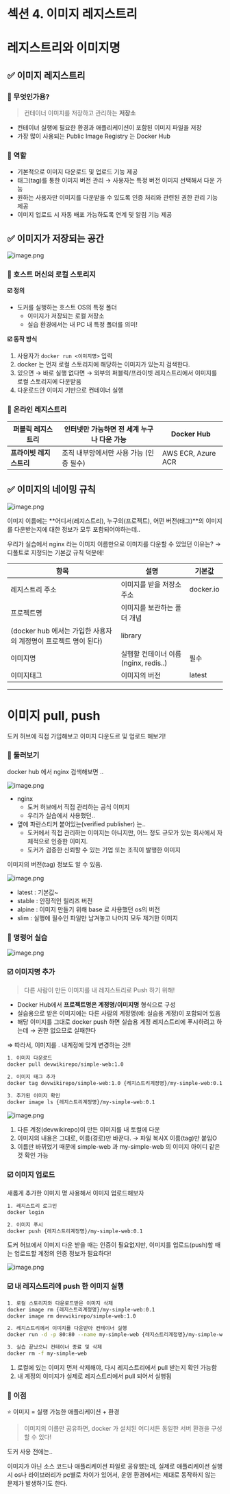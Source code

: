 # 섹션 4. 이미지 레지스트리

# 레지스트리와 이미지명

## ✅ 이미지 레지스트리

### **📌 무엇인가용?**

> 컨테이너 이미지를 저장하고 관리하는 **저장소**
> 
- 컨테이너 실행에 필요한 환경과 애플리케이션이 포함된 이미지 파일을 저장
- 가장 많이 사용되는 Public Image Registry 는 Docker Hub

### **📌 역할**

- 기본적으로 이미지 다운로드 및 업로드 기능 제공
- 태그(tag)를 통한 이미지 버전 관리 
→ 사용자는 특정 버전 이미지 선택해서 다운 가능
- 원하는 사용자만 이미지를 다운받을 수 있도록 인증 처리와 관련된 권한 관리 기능 제공
- 이미지 업로드 시 자동 배포 가능하도록 연계 및 알림 기능 제공

## ✅ 이미지가 저장되는 공간

![image.png](./images/image.png)

### **📌** 호스트 머신의 로컬 스토리지

**☑️ 정의**

- 도커를 실행하는 호스트 OS의 특정 폴더
    - 이미지가 저장되는 로컬 저장소
    - 실습 환경에서는 내 PC 내 특정 폴더를 의미!

**☑️ 동작 방식**

1. 사용자가 `docker run <이미지명>` 입력
2. docker 는 먼저 로컬 스토리지에 해당하는 이미지가 있는지 검색한다.
3. 있으면 → 바로 실행
없다면 → 외부의 퍼블릭/프라이빗 레지스트리에서 이미지를 로컬 스토리지에 다운받음
4. 다운로드안 이미지 기반으로 컨테이너 실행

### **📌** 온라인 레지스트리

| **퍼블릭 레지스트리** | 인터넷만 가능하면 전 세계 누구나 다운 가능 | Docker Hub |
| --- | --- | --- |
| **프라이빗 레지스트리** | 조직 내부망에서만 사용 가능 (인증 필수) | AWS ECR, Azure ACR |

## ✅ **이미지의 네이밍 규칙**

![image.png](./images/image%201.png)

이미지 이름에는 **어디서(레지스트리), 누구의(프로젝트), 어떤 버전(태그)**의 이미지를 다운받는지에 대한 정보가 모두 포함되어야하는데.. 

우리가 실습에서 nginx 라는 이미지 이름만으로 이미지를 다운할 수 있었던 이유는? → 디폴트로 지정되는 기본값 규칙 덕분에!

| **항목** | **설명** | **기본값** |
| --- | --- | --- |
| 레지스트리 주소 | 이미지를 받을 저장소 주소 | docker.io |
| 프로젝트명 | 이미지를 보관하는 폴더 개념
(docker hub 에서는 가입한 사용자의 계정명이 프로젝트 명이 된다) | library |
| 이미지명 | 실행할 컨테이너 이름(nginx, redis..) | 필수 |
| 이미지태그 | 이미지의 버전 | latest |

---

# 이미지 pull, push

도커 허브에 직접 가입해보고 이미지 다운도르 및 업로드 해보기!

### **📌 둘러보기**

docker hub 에서 nginx 검색해보면 ..

![image.png](./images/image%202.png)

- nginx
    - 도커 허브에서 직접 관리하는 공식 이미지
    - 우리가 실습에서 사용했던..
- 옆에 파란스티커 붙어있는(verified publisher) 는..
    - 도커에서 직접 관리하는 이미지는 아니지만, 어느 정도 규모가 있는 회사에서 자체적으로 인증한 이미지.
    - 도커가 검증한 신뢰할 수 있는 기업 또는 조직이 발행한 이미지

이미지의 버전(tag) 정보도 알 수 있음.

![image.png](./images/image%203.png)

- latest : 기본값~
- stable : 안정적인 릴리즈 버전
- alpine : 이미지 만들기 위해 base 로 사용했던 os의 버전
- slim : 실행에 필수인 파일만 남겨놓고 나머지 모두 제거한 이미지

### **📌 명령어 실습**

![image.png](./images/image%204.png)

### ☑️ **이미지명 추가**

> 다른 사람이 만든 이미지를  내 레지스트리로 Push 하기 위해!
> 
- Docker Hub에서 **프로젝트명은 계정명/이미지명** 형식으로 구성
- 실습용으로 받은 이미지에는 다른 사람의 계정명(예: 실습용 계정)이 포함되어 있음
- 해당 이미지를 그대로 docker push 하면 실습용 게정 레지스트리에 푸시하려고 하는데 → 권한 없으므로 실패한다

⇒ 따라서, 이미지를 . 내계정에 맞게 변경하는 것!!

```bash
1. 이미지 다운로드
docker pull devwikirepo/simple-web:1.0

2. 이미지 태그 추가
docker tag devwikirepo/simple-web:1.0 {레지스트리계정명}/my-simple-web:0.1

3. 추가된 이미지 확인
docker image ls {레지스트리계정명}/my-simple-web:0.1
```

![image.png](./images/image%205.png)

1. 다른 계정(devwikirepo)이 만든 이미지를 내 토컬에 다운
2. 이미지의 내용은 그대로, 이름(경로)만 바꾼다.
→ 파일 복사X 이름(tag)만 붙임O
3. 이름만 바뀌었기 때문에 simple-web 과 my-simple-web 의 이미지 아이디 같은 것 확인 가능

### ☑️ 이미지 업로드

새롭게 추가한 이미지 명 사용해서 이미지 업로드해보자

```bash
1. 레지스트리 로그인
docker login

2. 이미지 푸시
docker push {레지스트리계정명}/my-simple-web:0.1
```

도커 허브에서 이미지 다운 받을 때는 인증이 필요없지만, 이미지를 업로드(push)할 때는 업로드할 계정의 인증 정보가 필요하다! 

![image.png](./images/image%206.png)

### ☑️ 내 레지스트리에 push 한 이미지 실행

```bash
1. 로컬 스토리지와 다운로드받은 이미지 삭제
docker image rm {레지스트리계정명}/my-simple-web:0.1
docker image rm devwikirepo/simple-web:1.0

2. 레지스트리에서 이미지를 다운받아 컨테이너 실행
docker run -d -p 80:80 --name my-simple-web {레지스트리계정명}/my-simple-web:0.1

3. 실습 끝났으니 컨테이너 종료 및 삭제
docker rm -f my-simple-web
```

1. 로컬에 있는 이미지 먼저 삭제해야, 다시 레지스트리에서 pull 받는지 확인 가능함
2. 내 계정의 이미지가 실제로 레지스트리에서 pull 되어서 실행됨

### **📌 이점**

⭐ 이미지 = 실행 가능한 애플리케이션 + 환경

> 이미지의 이름만 공유하면,
docker 가 설치된 어디서든 동일한 서버 환경을 구성할 수 있다!
> 

도커 사용 전에는..

 이미지가 아닌 소스 코드나 애플리케이션 파일로 공유했는데, 실제로 애플리케이션 실행 시 os나 라이브러리가 pc별로 차이가 있어서, 운영 환경에서는 제대로 동작하지 않는 문제가 발생하기도 한다.
